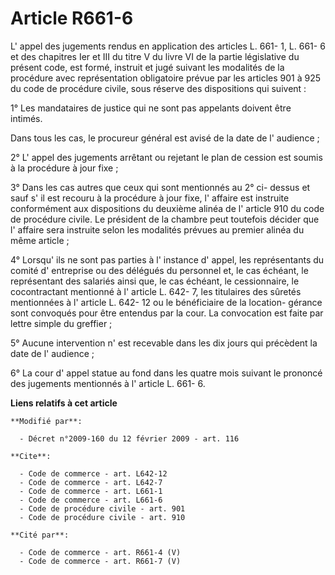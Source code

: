 # Article R661-6

L' appel des jugements rendus en application des articles L. 661- 1, L. 661- 6 et des chapitres Ier et III du titre V du
livre VI de la partie législative du présent code, est formé, instruit et jugé suivant les modalités de la procédure avec
représentation obligatoire prévue par les articles 901 à 925 du code de procédure civile, sous réserve des dispositions qui
suivent : 

1° Les mandataires de justice qui ne sont pas appelants doivent être intimés. 

Dans tous les cas, le procureur général est avisé de la date de l' audience ; 

2° L' appel des jugements arrêtant ou rejetant le plan de cession est soumis à la procédure à jour fixe ; 

3° Dans les cas autres que ceux qui sont mentionnés au 2° ci- dessus et sauf s' il est recouru à la procédure à jour fixe, l'
affaire est instruite conformément aux dispositions du deuxième alinéa de l' article 910 du code de procédure civile. Le
président de la chambre peut toutefois décider que l' affaire sera instruite selon les modalités prévues au premier alinéa du
même article ; 

4° Lorsqu' ils ne sont pas parties à l' instance d' appel, les représentants du comité d' entreprise ou des délégués du
personnel et, le cas échéant, le représentant des salariés ainsi que, le cas échéant, le cessionnaire, le cocontractant
mentionné à l' article L. 642- 7, les titulaires des sûretés mentionnées à l' article L. 642- 12 ou le bénéficiaire de la
location- gérance sont convoqués pour être entendus par la cour. La convocation est faite par lettre simple du greffier ; 

5° Aucune intervention n' est recevable dans les dix jours qui précèdent la date de l' audience ; 

6° La cour d' appel statue au fond dans les quatre mois suivant le prononcé des jugements mentionnés à l' article L. 661- 6.

**Liens relatifs à cet article**

	**Modifié par**:

	  - Décret n°2009-160 du 12 février 2009 - art. 116

	**Cite**:

	  - Code de commerce - art. L642-12
	  - Code de commerce - art. L642-7
	  - Code de commerce - art. L661-1
	  - Code de commerce - art. L661-6
	  - Code de procédure civile - art. 901
	  - Code de procédure civile - art. 910

	**Cité par**:

	  - Code de commerce - art. R661-4 (V)
	  - Code de commerce - art. R661-7 (V)

